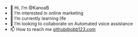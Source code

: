 - 👋 Hi, I’m @KanoaB
- 👀 I’m interested in online marketing
- 🌱 I’m currently learning life
- 💞️ I’m looking to collaborate on Automated voice assistance
- 📫 How to reach me github@obb123.com

<!---
KanoaB/KanoaB is a ✨ special ✨ repository because its `README.md` (this file) appears on your GitHub profile.
You can click the Preview link to take a look at your changes.
--->
